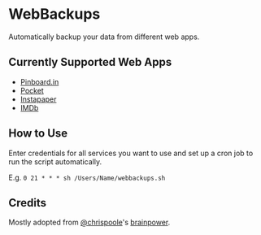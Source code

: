 # WebBackups

Automatically backup your data from different web apps.

## Currently Supported Web Apps
* [Pinboard.in](http://pinboard.in)
* [Pocket](http://getpocket.com)
* [Instapaper](http://instapaper.com)
* [IMDb](http://imdb.com)

## How to Use
Enter credentials for all services you want to use and set up a cron job to run the script automatically.

E.g. `0 21 * * * sh /Users/Name/webbackups.sh`

## Credits
Mostly adopted from [@chrispoole](https://twitter.com/chrispoole)'s [brainpower](http://chrispoole.com/article/pinboard-backup/).


